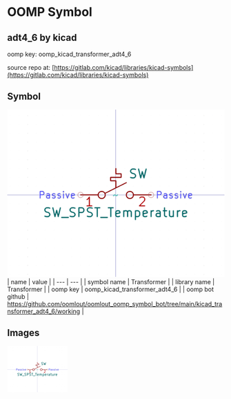 # OOMP Symbol  
## adt4_6  by kicad  
  
oomp key: oomp_kicad_transformer_adt4_6  
  
source repo at: [https://gitlab.com/kicad/libraries/kicad-symbols](https://gitlab.com/kicad/libraries/kicad-symbols)  
## Symbol  
  
[![working.png](working_600.png)](working.png)  
| name | value | 
| --- | --- | 
| symbol name | Transformer | 
| library name | Transformer | 
| oomp key | oomp_kicad_transformer_adt4_6 | 
| oomp bot github | https://github.com/oomlout/oomlout_oomp_symbol_bot/tree/main/kicad_transformer_adt4_6/working | 
## Images  
  
[![working.png](working_140.png)](working.png)  

